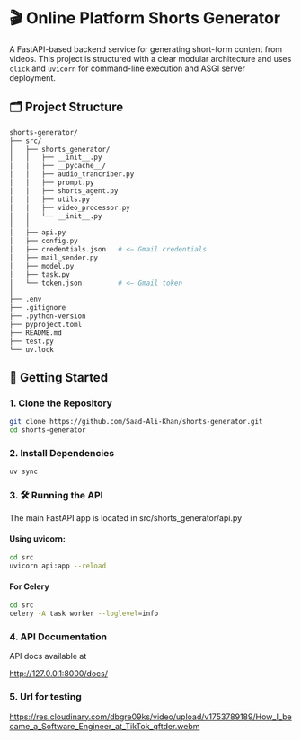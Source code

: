 #  🎬 Online Platform Shorts Generator

A FastAPI-based backend service for generating short-form content from videos. This project is structured with a clear modular architecture and uses `click` and `uvicorn` for command-line execution and ASGI server deployment.

## 🗂 Project Structure

```bash
shorts-generator/
├── src/
│   ├── shorts_generator/
│   │   ├── __init__.py
│   │   ├── __pycache__/
│   │   ├── audio_trancriber.py   
│   │   ├── prompt.py
│   │   ├── shorts_agent.py
│   │   ├── utils.py
│   │   ├── video_processor.py
│   │   └── __init__.py
│   │
│   ├── api.py
│   ├── config.py
│   ├── credentials.json   # <— Gmail credentials
│   ├── mail_sender.py
│   ├── model.py
│   ├── task.py
│   └── token.json         # <— Gmail token
│
├── .env
├── .gitignore
├── .python-version
├── pyproject.toml
├── README.md
├── test.py
└── uv.lock

```


## 🚀 Getting Started

### 1. Clone the Repository

```bash
git clone https://github.com/Saad-Ali-Khan/shorts-generator.git
cd shorts-generator
```

### 2. Install Dependencies

```bash
uv sync
```

### 3. 🛠 Running the API

The main FastAPI app is located in src/shorts_generator/api.py


#### Using uvicorn:

```bash
cd src
uvicorn api:app --reload
```

#### For Celery

```bash
cd src
celery -A task worker --loglevel=info 
```

### 4. API Documentation

API docs available at 

http://127.0.0.1:8000/docs/


### 5. Url for testing 

https://res.cloudinary.com/dbgre09ks/video/upload/v1753789189/How_I_became_a_Software_Engineer_at_TikTok_qftder.webm